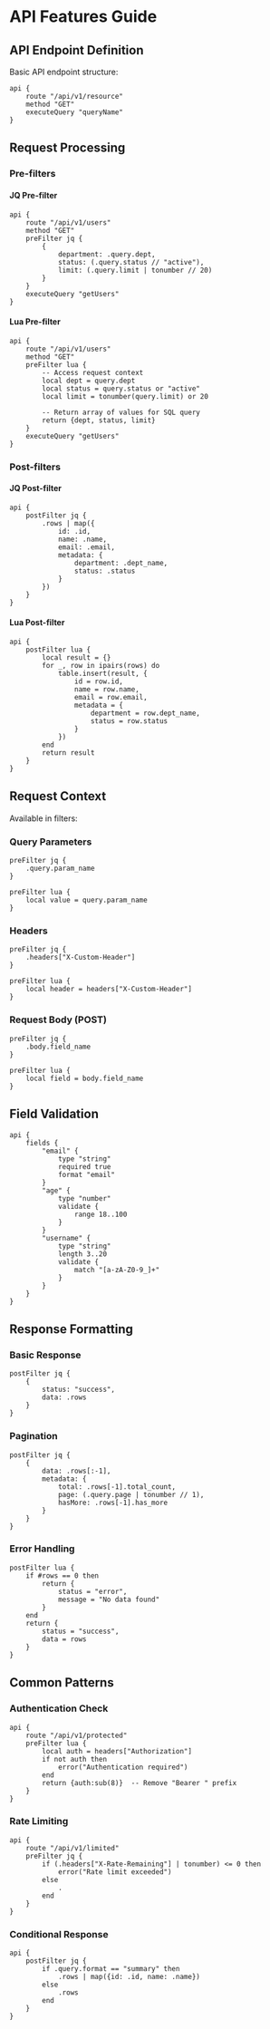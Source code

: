 # API Features Guide

## API Endpoint Definition

Basic API endpoint structure:

```webdsl
api {
    route "/api/v1/resource"
    method "GET"
    executeQuery "queryName"
}
```

## Request Processing

### Pre-filters

#### JQ Pre-filter
```webdsl
api {
    route "/api/v1/users"
    method "GET"
    preFilter jq {
        {
            department: .query.dept,
            status: (.query.status // "active"),
            limit: (.query.limit | tonumber // 20)
        }
    }
    executeQuery "getUsers"
}
```

#### Lua Pre-filter
```webdsl
api {
    route "/api/v1/users"
    method "GET"
    preFilter lua {
        -- Access request context
        local dept = query.dept
        local status = query.status or "active"
        local limit = tonumber(query.limit) or 20
        
        -- Return array of values for SQL query
        return {dept, status, limit}
    }
    executeQuery "getUsers"
}
```

### Post-filters

#### JQ Post-filter
```webdsl
api {
    postFilter jq {
        .rows | map({
            id: .id,
            name: .name,
            email: .email,
            metadata: {
                department: .dept_name,
                status: .status
            }
        })
    }
}
```

#### Lua Post-filter
```webdsl
api {
    postFilter lua {
        local result = {}
        for _, row in ipairs(rows) do
            table.insert(result, {
                id = row.id,
                name = row.name,
                email = row.email,
                metadata = {
                    department = row.dept_name,
                    status = row.status
                }
            })
        end
        return result
    }
}
```

## Request Context

Available in filters:

### Query Parameters
```webdsl
preFilter jq {
    .query.param_name
}

preFilter lua {
    local value = query.param_name
}
```

### Headers
```webdsl
preFilter jq {
    .headers["X-Custom-Header"]
}

preFilter lua {
    local header = headers["X-Custom-Header"]
}
```

### Request Body (POST)
```webdsl
preFilter jq {
    .body.field_name
}

preFilter lua {
    local field = body.field_name
}
```

## Field Validation

```webdsl
api {
    fields {
        "email" {
            type "string"
            required true
            format "email"
        }
        "age" {
            type "number"
            validate {
                range 18..100
            }
        }
        "username" {
            type "string"
            length 3..20
            validate {
                match "[a-zA-Z0-9_]+"
            }
        }
    }
}
```

## Response Formatting

### Basic Response
```webdsl
postFilter jq {
    {
        status: "success",
        data: .rows
    }
}
```

### Pagination
```webdsl
postFilter jq {
    {
        data: .rows[:-1],
        metadata: {
            total: .rows[-1].total_count,
            page: (.query.page | tonumber // 1),
            hasMore: .rows[-1].has_more
        }
    }
}
```

### Error Handling
```webdsl
postFilter lua {
    if #rows == 0 then
        return {
            status = "error",
            message = "No data found"
        }
    end
    return {
        status = "success",
        data = rows
    }
}
```

## Common Patterns

### Authentication Check
```webdsl
api {
    route "/api/v1/protected"
    preFilter lua {
        local auth = headers["Authorization"]
        if not auth then
            error("Authentication required")
        end
        return {auth:sub(8)}  -- Remove "Bearer " prefix
    }
}
```

### Rate Limiting
```webdsl
api {
    route "/api/v1/limited"
    preFilter jq {
        if (.headers["X-Rate-Remaining"] | tonumber) <= 0 then
            error("Rate limit exceeded")
        else
            .
        end
    }
}
```

### Conditional Response
```webdsl
api {
    postFilter jq {
        if .query.format == "summary" then
            .rows | map({id: .id, name: .name})
        else
            .rows
        end
    }
} 